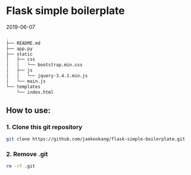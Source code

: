 # Flask simple boilerplate

2019-06-07

```bash
.
├── README.md
├── app.py
├── static
│   ├── css
│   │   └── bootstrap.min.css
│   ├── js
│   │   └── jquery-3.4.1.min.js
│   └── main.js
└── templates
    └── index.html
```

## How to use:

### 1. Clone this git repository

```bash
git clone https://github.com/jaekookang/flask-simple-boilerplate.git
```

### 2. Remove .git

```bash
rm -rf .git
```
